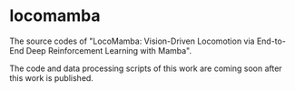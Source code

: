 # locomamba
The source codes of "LocoMamba: Vision-Driven Locomotion via End-to-End Deep Reinforcement Learning with Mamba".

The code and data processing scripts of this work are coming soon after this work is published.
